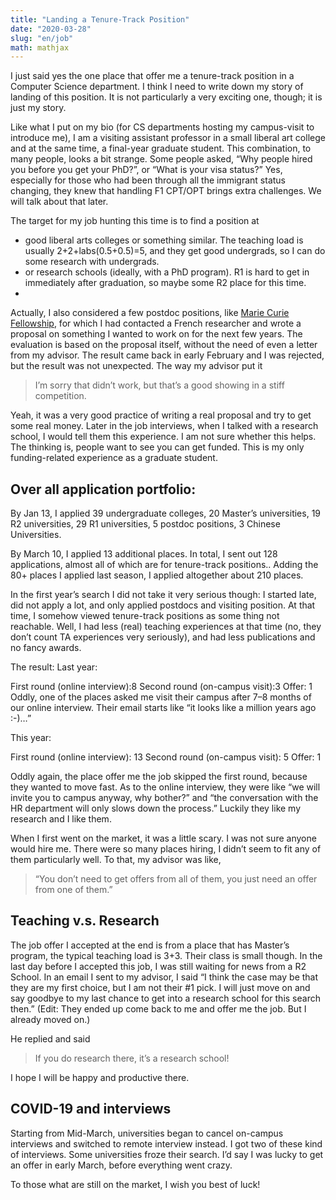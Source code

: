 ```yaml
---
title: "Landing a Tenure-Track Position"
date: "2020-03-28"
slug: "en/job"
math: mathjax
---
```


I just said yes the one place that offer me a tenure-track position in a Computer Science department. I think I need to write down my story of landing of this position. It is not particularly a very exciting one, though; it is just my story.

Like what I put on my bio (for CS departments hosting my campus-visit to introduce me), I am a visiting assistant professor in a small liberal art college and at the same time, a final-year graduate student. This combination, to many people, looks a bit strange. Some people asked, “Why people hired you before you get your PhD?”, or “What is your visa status?” Yes, especially for those who had been through all the immigrant status changing, they knew that handling F1 CPT/OPT brings extra challenges. We will talk about that later.

The target for my job hunting this time is to find a position at

- good liberal arts colleges or something similar. The teaching load is usually 2+2+labs(0.5+0.5)=5, and they get good undergrads, so I can do some research with undergrads.
- or research schools (ideally, with a PhD program). R1 is hard to get in immediately after graduation, so maybe some R2 place for this time.
- 
Actually, I also considered a few postdoc positions, like [Marie Curie Fellowship](https://marie-sklodowska-curie-actions.ec.europa.eu/actions/postdoctoral-fellowships), for which I had contacted a French researcher and wrote a proposal on something I wanted to work on for the next few years. The evaluation is based on the proposal itself, without the need of even a letter from my advisor. The result came back in early February and I was rejected, but the result was not unexpected. The way my advisor put it

<blockquote>
    I’m sorry that didn’t work, but that’s a good showing in a stiff competition.
</blockquote>


Yeah, it was a very good practice of writing a real proposal and try to get some real money. Later in the job interviews, when I talked with a research school, I would tell them this experience. I am not sure whether this helps. The thinking is, people want to see you can get funded. This is my only funding-related experience as a graduate student.

## Over all application portfolio:

By Jan 13, I applied 39 undergraduate colleges, 20 Master’s universities, 19 R2 universities, 29 R1 universities, 5 postdoc positions, 3 Chinese Universities.

By March 10, I applied 13 additional places. In total, I sent out 128 applications, almost all of which are for tenure-track positions.. Adding the 80+ places I applied last season, I applied altogether about 210 places.

In the first year’s search I did not take it very serious though: I started late, did not apply a lot, and only applied postdocs and visiting position. At that time, I somehow viewed tenure-track positions as some thing not reachable. Well, I had less (real) teaching experiences at that time (no, they don’t count TA experiences very seriously), and had less publications and no fancy awards.

The result:
Last year:

First round (online interview):8
Second round (on-campus visit):3
Offer: 1
Oddly, one of the places asked me visit their campus after 7–8 months of our online interview. Their email starts like “it looks like a million years ago :-)…”

This year:

First round (online interview): 13
Second round (on-campus visit): 5
Offer: 1

Oddly again, the place offer me the job skipped the first round, because they wanted to move fast. As to the online interview, they were like “we will invite you to campus anyway, why bother?” and “the conversation with the HR department will only slows down the process.” Luckily they like my research and I like them.

When I first went on the market, it was a little scary. I was not sure anyone would hire me. There were so many places hiring, I didn’t seem to fit any of them particularly well. To that, my advisor was like, 

<blockquote>
    “You don’t need to get offers from all of them, you just need an offer from one of them.”
</blockquote>


## Teaching v.s. Research
The job offer I accepted at the end is from a place that has Master’s program, the typical teaching load is 3+3. Their class is small though. In the last day before I accepted this job, I was still waiting for news from a R2 School. In an email I sent to my advisor, I said “I think the case may be that they are my first choice, but I am not their #1 pick. I will just move on and say goodbye to my last chance to get into a research school for this search then.” (Edit: They ended up come back to me and offer me the job. But I already moved on.)

He replied and said

<blockquote>
    If you do research there, it’s a research school!
</blockquote>


I hope I will be happy and productive there.

## COVID-19 and interviews
Starting from Mid-March, universities began to cancel on-campus interviews and switched to remote interview instead. I got two of these kind of interviews. Some universities froze their search. I’d say I was lucky to get an offer in early March, before everything went crazy.

To those what are still on the market, I wish you best of luck!
